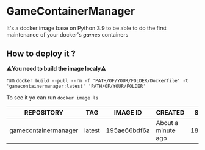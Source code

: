 # GameContainerManager

It's a docker image base on Python 3.9 to be able to do the first maintenance of your docker's *games* containers

## How to deploy it ?

⚠️**You need to build the image localy**⚠️

run 
`docker build --pull --rm -f 'PATH/OF/YOUR/FOLDER/Dockerfile' -t 'gamecontainermanager:latest' 'PATH/OF/YOUR/FOLDER'`

To see it yo can run `docker image ls`

| REPOSITORY | TAG | IMAGE ID | CREATED | SIZE |
|------------|-----|----------|---------|------|
| gamecontainermanager | latest | 195ae66bdf6a | About a minute ago | 182MB |